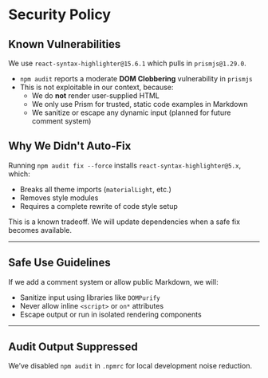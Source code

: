 # Security Policy

## Known Vulnerabilities

We use `react-syntax-highlighter@15.6.1` which pulls in `prismjs@1.29.0`.

- `npm audit` reports a moderate **DOM Clobbering** vulnerability in `prismjs`
- This is not exploitable in our context, because:
  - We do **not** render user-supplied HTML
  - We only use Prism for trusted, static code examples in Markdown
  - We sanitize or escape any dynamic input (planned for future comment system)

## Why We Didn't Auto-Fix

Running `npm audit fix --force` installs `react-syntax-highlighter@5.x`, which:
- Breaks all theme imports (`materialLight`, etc.)
- Removes style modules
- Requires a complete rewrite of code style setup

This is a known tradeoff. We will update dependencies when a safe fix becomes available.

---

## Safe Use Guidelines

If we add a comment system or allow public Markdown, we will:
- Sanitize input using libraries like `DOMPurify`
- Never allow inline `<script>` or `on*` attributes
- Escape output or run in isolated rendering components

---

## Audit Output Suppressed

We’ve disabled `npm audit` in `.npmrc` for local development noise reduction.
